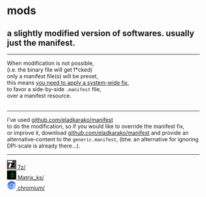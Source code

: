 <h1>mods</h1>
<h2>a slightly modified version of softwares. usually just the manifest.</h2>

<hr/>

When modification is not possible,<br/>
(i.e. the binary file will get f*cked)<br/>
only a manifest file(s) will be preset,<br/>
this means <a href="https://gist.github.com/eladkarako/d24d5ed3c917ef230b0fc990104f9fe6">you need to apply a system-wide fix</a>,<br/>
to favor a side-by-side <code>.manifest</code> file,<br/>
over a manifest resource.<br/>
<br/>
<hr/>
I've used <a href="https://github.com/eladkarako/manifest/">github.com/eladkarako/manifest</a><br/>
to do the modification, so if you would like to override the manifest fix,<br/>
or improve it, download <a href="https://github.com/eladkarako/manifest/">github.com/eladkarako/manifest</a> and provide an alternative-content to the <code>generic.manifest</code>, (btw. an alternative for ignoring DPI-scale is already there...).

<hr/>

<a href="7z/"         ><img width="24" height="24" alt="" src="7z/resources/icon.gif"         />&nbsp;7z/</a><br/>
<a href="Matrix_ks/"  ><img width="24" height="24" alt="" src="Matrix_ks/resources/icon.png"  />&nbsp;Matrix_ks/</a><br/>
<a href="chromium/"   ><img width="24" height="24" alt="" src="chromium/resources/icon.png"   />&nbsp;chromium/</a><br/>